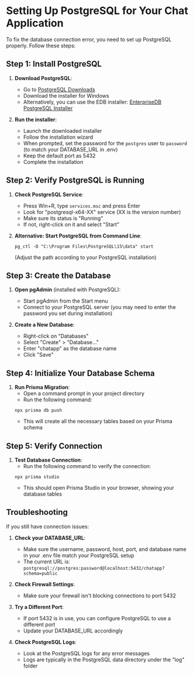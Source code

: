 # Setting Up PostgreSQL for Your Chat Application

To fix the database connection error, you need to set up PostgreSQL properly. Follow these steps:

## Step 1: Install PostgreSQL

1. **Download PostgreSQL**:
   - Go to [PostgreSQL Downloads](https://www.postgresql.org/download/windows/)
   - Download the installer for Windows
   - Alternatively, you can use the EDB installer: [EnterpriseDB PostgreSQL Installer](https://www.enterprisedb.com/downloads/postgres-postgresql-downloads)

2. **Run the installer**:
   - Launch the downloaded installer
   - Follow the installation wizard
   - When prompted, set the password for the `postgres` user to `password` (to match your DATABASE_URL in .env)
   - Keep the default port as 5432
   - Complete the installation

## Step 2: Verify PostgreSQL is Running

1. **Check PostgreSQL Service**:
   - Press Win+R, type `services.msc` and press Enter
   - Look for "postgresql-x64-XX" service (XX is the version number)
   - Make sure its status is "Running"
   - If not, right-click on it and select "Start"

2. **Alternative: Start PostgreSQL from Command Line**:
   ```
   pg_ctl -D "C:\Program Files\PostgreSQL\15\data" start
   ```
   (Adjust the path according to your PostgreSQL installation)

## Step 3: Create the Database

1. **Open pgAdmin** (installed with PostgreSQL):
   - Start pgAdmin from the Start menu
   - Connect to your PostgreSQL server (you may need to enter the password you set during installation)

2. **Create a New Database**:
   - Right-click on "Databases"
   - Select "Create" > "Database..."
   - Enter "chatapp" as the database name
   - Click "Save"

## Step 4: Initialize Your Database Schema

1. **Run Prisma Migration**:
   - Open a command prompt in your project directory
   - Run the following command:
   ```
   npx prisma db push
   ```
   - This will create all the necessary tables based on your Prisma schema

## Step 5: Verify Connection

1. **Test Database Connection**:
   - Run the following command to verify the connection:
   ```
   npx prisma studio
   ```
   - This should open Prisma Studio in your browser, showing your database tables

## Troubleshooting

If you still have connection issues:

1. **Check your DATABASE_URL**:
   - Make sure the username, password, host, port, and database name in your .env file match your PostgreSQL setup
   - The current URL is: `postgresql://postgres:password@localhost:5432/chatapp?schema=public`

2. **Check Firewall Settings**:
   - Make sure your firewall isn't blocking connections to port 5432

3. **Try a Different Port**:
   - If port 5432 is in use, you can configure PostgreSQL to use a different port
   - Update your DATABASE_URL accordingly

4. **Check PostgreSQL Logs**:
   - Look at the PostgreSQL logs for any error messages
   - Logs are typically in the PostgreSQL data directory under the "log" folder 